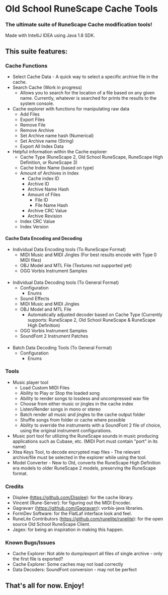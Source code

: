 # Old School RuneScape Cache Tools
### The ultimate suite of RuneScape Cache modification tools!
Made with IntelliJ IDEA using Java 1.8 SDK.
## This suite features:
### Cache Functions
* Select Cache Data - A quick way to select a specific archive file in the cache.
* Search Cache (Work in progress)
  * Allows you to search for the location of a file based on any given name. Currently, whatever is searched for prints the results to the system console.
* Cache explorer with functions for manipulating raw data
  * Add Files
  * Export Files
  * Remove File
  * Remove Archive
  * Set Archive name hash (Numerical)
  * Set Archive name (String)
  * Export All Index Data
* Helpful information within the Cache explorer
  * Cache Type (RuneScape 2, Old School RuneScape, RuneScape High Definition, or RuneScape 3)
  * Cache Index Name (based on type)
  * Amount of Archives in Index
    * Cache index ID
    * Archive ID
    * Archive Name Hash
    * Amount of Files
      * File ID
      * File Name Hash
    * Archive CRC Value
    * Archive Revision
  * Index CRC Value
  * Index Version
#### Cache Data Encoding and Decoding
* Individual Data Encoding tools (To RuneScape Format)
  * MIDI Music and MIDI Jingles (For best results encode with Type 0 MIDI files)
  * OBJ Model and MTL File (Textures not supported yet)
  * OGG Vorbis Instrument Samples
####
* Individual Data Decoding tools (To General Format)
  * Configuration
    * Enums
  * Sound Effects
  * MIDI Music and MIDI Jingles
  * OBJ Model and MTL File
    * Automatically adjusted decoder based on Cache Type (Currently supports: RuneScape 2, Old School RuneScape & RuneScape High Definition)
  * OGG Vorbis Instrument Samples
  * SoundFont 2 Instrument Patches
####
  * Batch Data Decoding Tools (To General Format)
    * Configuration
      * Enums
### Tools
* Music player tool
  * Load Custom MIDI Files
  * Ability to Play or Stop the loaded song
  * Ability to render songs to lossless and uncompressed wav file
  * Choose from either music or jingles in the cache index
  * Listen/Render songs in mono or stereo
  * Batch render all music and jingles to the cache output folder
  * Shuffle songs from folder or cache where possible
  * Ability to override the instruments with a SoundFont 2 file of choice, using the original instrument configurations.
* Music port tool for utilizing the RuneScape sounds in music producing applications such as Cubase, etc. (MIDI Port must contain "port" in its name)
* Xtea Keys Tool, to decode encrypted map files - The relevant archive/file must be selected in the explorer while using the tool.
* Model Converter - New to Old, converts the RuneScape High Definition era models to older RuneScape 2 models, preserving the RuneScape format.

### Credits
* Displee (https://github.com/Displee): for the cache library.
* Vincent (Rune-Server): for figuring out the MIDI Encoder.
* Gagravarr (https://github.com/Gagravarr): vorbis-java libraries.
* FormDev Software: for the FlatLaf interface look and feel.
* RuneLite Contributors (https://github.com/runelite/runelite): for the open source Old School RuneScape Client.
* Jagex: for being an inspiration in making this happen.

### Known Bugs/Issues
* Cache Explorer: Not able to dump/export all files of single archive - only the first file is exported?
* Cache Explorer: Some caches may not load correctly
* Data Decoders: SoundFont conversion - may not be perfect

## That's all for now. Enjoy!